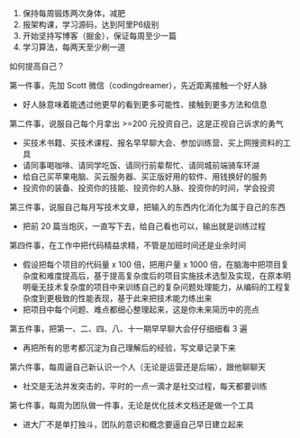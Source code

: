 1. 保持每周锻炼两次身体，减肥
2. 报架构课，学习源码，达到阿里P6级别
3. 开始坚持写博客（掘金），保证每周至少一篇
4. 学习算法，每两天至少刷一道

如何提高自己？

第一件事，先加 Scott 微信（codingdreamer），先近距离接触一个好人脉

- 好人脉意味着能透过他更早的看到更多可能性、接触到更多方法和信息

第二件事，说服自己每个月拿出 >=200 元投资自己，这是正视自己诉求的勇气

- 买技术书籍、买技术课程、报名早早聊大会、参加训练营、买上网搜资料的工具
- 请同事喝咖啡、请同学吃饭、请同行前辈帮忙、请同城前端骑车环湖
- 给自己买苹果电脑、买云服务器、买正版好用的软件、用钱换好的服务
- 投资你的装备、投资你的技能、投资你的人脉、投资你的时间，学会投资

第三件事，说服自己每月写技术文章，把输入的东西内化消化为属于自己的东西

- 把前 20 篇当炮灰，一直写下去，给自己看也可以，输出就是训练过程

第四件事，在工作中把代码精益求精，不管是加班时间还是业余时间

- 假设把每个项目的代码量 x 100 倍，把用户量 x 1000 倍，在脑海中把项目复杂度和难度提高后，基于提高复杂度后的项目实施技术选型及实现，在原本明明毫无技术复杂度的项目中来训练自己的复杂问题处理能力，从编码的工程复杂度到更极致的性能表现，基于此来把技术能力练出来
- 把项目中每个问题、难点都细心整理起来，这是你未来简历中的亮点

第五件事，把第一、二、四、八、十一期早早聊大会仔仔细细看 3 遍

- 再把所有的思考都沉淀为自己理解后的经验，写文章记录下来

第六件事，每周逼自己新认识一个人（无论是运营还是后端），跟他聊聊天

- 社交是无法并发突击的，平时的一点一滴才是社交过程，每天都要训练

第七件事，每周为团队做一件事，无论是优化技术文档还是做一个工具

- 进大厂不是单打独斗，团队的意识和概念要逼自己早日建立起来